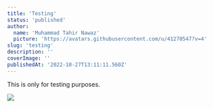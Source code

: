```yaml
---
title: 'Testing'
status: 'published'
author:
  name: 'Muhammad Tahir Nawaz'
  picture: 'https://avatars.githubusercontent.com/u/41270547?v=4'
slug: 'testing'
description: ''
coverImage: ''
publishedAt: '2022-10-27T13:11:11.560Z'
---
```


This is only for testing purposes.<br>



![](/images/screenshot-2022-10-26-at-9.15.50-pm-cwMD.png)<br>

